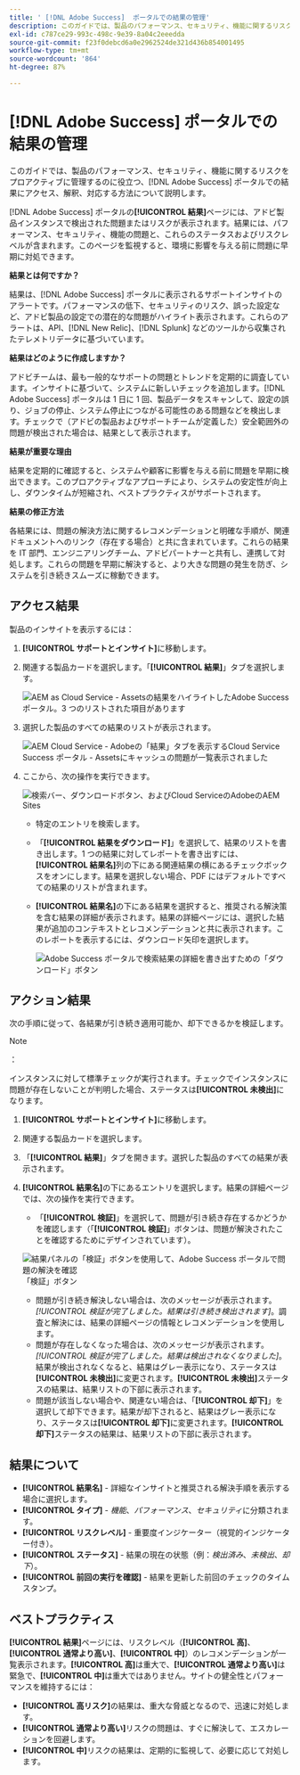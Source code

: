 ```yaml
---
title: ' [!DNL Adobe Success]  ポータルでの結果の管理'
description: このガイドでは、製品のパフォーマンス、セキュリティ、機能に関するリスクをプロアクティブに管理するのに役立つ、 [!DNL Adobe Success]  ポータルでの結果にアクセス、解釈、対応する方法について説明します。
exl-id: c787ce29-993c-498c-9e39-8a04c2eeedda
source-git-commit: f23f0debcd6a0e2962524de321d436b854001495
workflow-type: tm+mt
source-wordcount: '864'
ht-degree: 87%

---
```


# [!DNL Adobe Success] ポータルでの結果の管理

このガイドでは、製品のパフォーマンス、セキュリティ、機能に関するリスクをプロアクティブに管理するのに役立つ、[!DNL Adobe Success] ポータルでの結果にアクセス、解釈、対応する方法について説明します。

[!DNL Adobe Success] ポータルの&#x200B;**[!UICONTROL 結果]**&#x200B;ページには、アドビ製品インスタンスで検出された問題またはリスクが表示されます。結果には、パフォーマンス、セキュリティ、機能の問題と、これらのステータスおよびリスクレベルが含まれます。このページを監視すると、環境に影響を与える前に問題に早期に対処できます。

**結果とは何ですか？**

結果は、[!DNL Adobe Success] ポータルに表示されるサポートインサイトのアラートです。パフォーマンスの低下、セキュリティのリスク、誤った設定など、アドビ製品の設定での潜在的な問題がハイライト表示されます。これらのアラートは、API、[!DNL New Relic]、[!DNL Splunk] などのツールから収集されたテレメトリデータに基づいています。

**結果はどのように作成しますか？**

アドビチームは、最も一般的なサポートの問題とトレンドを定期的に調査しています。インサイトに基づいて、システムに新しいチェックを追加します。[!DNL Adobe Success] ポータルは 1 日に 1 回、製品データをスキャンして、設定の誤り、ジョブの停止、システム停止につながる可能性のある問題などを検出します。チェックで（アドビの製品およびサポートチームが定義した）安全範囲外の問題が検出された場合は、結果として表示されます。

**結果が重要な理由**

結果を定期的に確認すると、システムや顧客に影響を与える前に問題を早期に検出できます。このプロアクティブなアプローチにより、システムの安定性が向上し、ダウンタイムが短縮され、ベストプラクティスがサポートされます。

**結果の修正方法**

各結果には、問題の解決方法に関するレコメンデーションと明確な手順が、関連ドキュメントへのリンク（存在する場合）と共に含まれています。これらの結果を IT 部門、エンジニアリングチーム、アドビパートナーと共有し、連携して対処します。これらの問題を早期に解決すると、より大きな問題の発生を防ぎ、システムを引き続きスムーズに稼動できます。


## アクセス結果

製品のインサイトを表示するには：

1. **[!UICONTROL サポートとインサイト]**&#x200B;に移動します。
1. 関連する製品カードを選択します。「**[!UICONTROL 結果]**」タブを選択します。

   ![AEM as Cloud Service - Assetsの結果をハイライトしたAdobe Success ポータル。3 つのリストされた項目があります ](../../assets/asp-support-inisghts-findings.png "Cloud ServiceのAEM Assetsの結果を表示 ")


1. 選択した製品のすべての結果のリストが表示されます。

   ![AEM Cloud Service - Adobeの「結果」タブを表示するCloud Service Success ポータル - Assetsにキャッシュの問題が一覧表示されました ](../../assets/adobe-success-portal-findings.png "AEM Assetsのキャッシュ関連の結果を表示します ")

1. ここから、次の操作を実行できます。

   ![ 検索バー、ダウンロードボタン、およびCloud ServiceのAdobeのAEM Sites](../../assets/adobe-success-portal-download.png " 検索、ダウンロード、表示結果の下にある重大なリスクの結果をハイライト表示したAEM Sites Success Portal インターフェイス ")

   * 特定のエントリを検索します。
   * 「**[!UICONTROL 結果をダウンロード]**」を選択して、結果のリストを書き出します。1 つの結果に対してレポートを書き出すには、**[!UICONTROL 結果名]**&#x200B;列の下にある関連結果の横にあるチェックボックスをオンにします。結果を選択しない場合、PDF にはデフォルトですべての結果のリストが含まれます。
   * **[!UICONTROL 結果名]**&#x200B;の下にある結果を選択すると、推奨される解決策を含む結果の詳細が表示されます。結果の詳細ページには、選択した結果が追加のコンテキストとレコメンデーションと共に表示されます。このレポートを表示するには、ダウンロード矢印を選択します。


     ![Adobe Success ポータルで検索結果の詳細を書き出すための「ダウンロード」ボタン ](../../assets/findings-details.png " この検索結果のレポートをダウンロード ")


## アクション結果

次の手順に従って、各結果が引き続き適用可能か、却下できるかを検証します。

>[!NOTE]
>：
>
>インスタンスに対して標準チェックが実行されます。チェックでインスタンスに問題が存在しないことが判明した場合、ステータスは&#x200B;**[!UICONTROL 未検出]**&#x200B;になります。

1. **[!UICONTROL サポートとインサイト]**&#x200B;に移動します。
1. 関連する製品カードを選択します。
1. 「**[!UICONTROL 結果]**」タブを開きます。選択した製品のすべての結果が表示されます。
1. **[!UICONTROL 結果名]**&#x200B;の下にあるエントリを選択します。結果の詳細ページでは、次の操作を実行できます。
   * 「**[!UICONTROL 検証]**」を選択して、問題が引き続き存在するかどうかを確認します（「**[!UICONTROL 検証]**」ボタンは、問題が解決されたことを確認するためにデザインされています）。

   ![ 結果パネルの「検証」ボタンを使用して、Adobe Success ポータルで問題の解決を確認 ](../../assets/adobe-success-portal-validate.png " る ") 「検証」ボタン


   * 問題が引き続き解決しない場合は、次のメッセージが表示されます。*[!UICONTROL 検証が完了しました。結果は引き続き検出されます]*。調査と解決には、結果の詳細ページの情報とレコメンデーションを使用します。
   * 問題が存在しなくなった場合は、次のメッセージが表示されます。*[!UICONTROL 検証が完了しました。結果は検出されなくなりました]*。結果が検出されなくなると、結果はグレー表示になり、ステータスは&#x200B;**[!UICONTROL 未検出]**&#x200B;に変更されます。**[!UICONTROL 未検出]**&#x200B;ステータスの結果は、結果リストの下部に表示されます。
   * 問題が該当しない場合や、関連ない場合は、「**[!UICONTROL 却下]**」を選択して却下できます。結果が却下されると、結果はグレー表示になり、ステータスは&#x200B;**[!UICONTROL 却下]**&#x200B;に変更されます。**[!UICONTROL 却下]**&#x200B;ステータスの結果は、結果リストの下部に表示されます。

## 結果について

* **[!UICONTROL 結果名]** - 詳細なインサイトと推奨される解決手順を表示する場合に選択します。
* **[!UICONTROL タイプ]** - *機能*、*パフォーマンス*、*セキュリティ*&#x200B;に分類されます。
* **[!UICONTROL リスクレベル]** - 重要度インジケーター（視覚的インジケーター付き）。
* **[!UICONTROL ステータス]** - 結果の現在の状態（例：*検出済み*、*未検出*、*却下*）。
* **[!UICONTROL 前回の実行を確認]** - 結果を更新した前回のチェックのタイムスタンプ。


## ベストプラクティス

**[!UICONTROL 結果]**&#x200B;ページには、リスクレベル（**[!UICONTROL 高]**、**[!UICONTROL 通常より高い]**、**[!UICONTROL 中]**）のレコメンデーションが一覧表示されます。**[!UICONTROL 高]**&#x200B;は重大で、**[!UICONTROL 通常より高い]**&#x200B;は緊急で、**[!UICONTROL 中]**&#x200B;は重大ではありません。サイトの健全性とパフォーマンスを維持するには：

* **[!UICONTROL 高リスク]**&#x200B;の結果は、重大な脅威となるので、迅速に対処します。
* **[!UICONTROL 通常より高い]**&#x200B;リスクの問題は、すぐに解決して、エスカレーションを回避します。
* **[!UICONTROL 中]**&#x200B;リスクの結果は、定期的に監視して、必要に応じて対処します。
